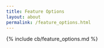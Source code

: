 ```yaml
---
title: Feature Options
layout: about
permalink: /feature_options.html
---
```


{% include cb/feature_options.md %}

